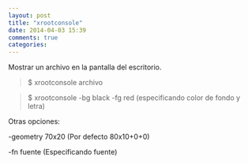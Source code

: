```yaml
---
layout: post
title: "xrootconsole"
date: 2014-04-03 15:39
comments: true
categories: 
---
```

Mostrar un archivo en la pantalla del escritorio.

>$ xrootconsole archivo 

>$ xrootconsole -bg black -fg red (especificando color de fondo y letra)

Otras opciones:

-geometry 70x20 (Por defecto 80x10+0+0)

-fn fuente (Especificando fuente)


